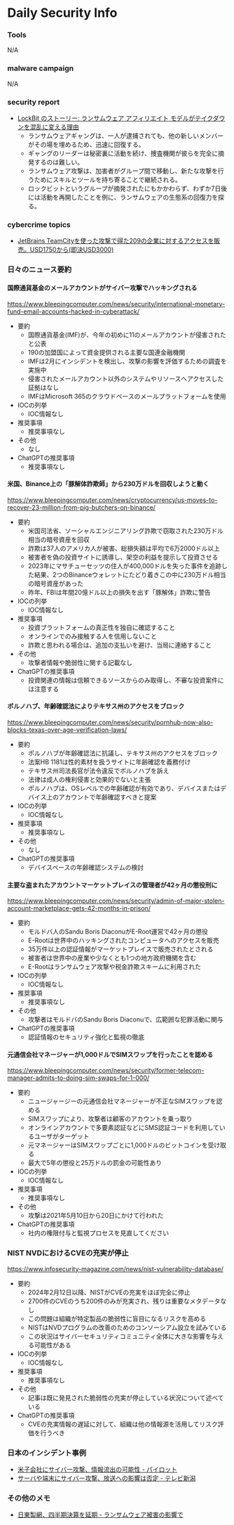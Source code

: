 # Daily Security Info

### Tools
N/A

### malware campaign
N/A

### security report
- [LockBit のストーリー: ランサムウェア アフィリエイト モデルがテイクダウンを混乱に変える理由](https://blog.talosintelligence.com/ransomware-affiliate-model/)
    - ランサムウェアギャングは、一人が逮捕されても、他の新しいメンバーがその場を埋めるため、迅速に回復する。
    - ギャングのリーダーは秘密裏に活動を続け、捜査機関が彼らを完全に摘発するのは難しい。
    - ランサムウェア攻撃は、加害者がグループ間で移動し、新たな攻撃を行うためにスキルとツールを持ち寄ることで継続される。
    - ロックビットというグループが摘発されたにもかかわらず、わずか7日後には活動を再開したことを例に、ランサムウェアの生態系の回復力を探る。

### cybercrime topics
- [JetBrains TeamCityを使った攻撃で得た209の企業に対するアクセスを販売。USD1750から(即決USD3000)](https://twitter.com/DailyDarkWeb/status/1768683581071831370)

### 日々のニュース要約

#### 国際通貨基金のメールアカウントがサイバー攻撃でハッキングされる
https://www.bleepingcomputer.com/news/security/international-monetary-fund-email-accounts-hacked-in-cyberattack/

- 要約
    - 国際通貨基金(IMF)が、今年の初めに11のメールアカウントが侵害されたと公表
    - 190の加盟国によって資金提供される主要な国連金融機関
    - IMFは2月にインシデントを検出し、攻撃の影響を評価するための調査を実施中
    - 侵害されたメールアカウント以外のシステムやリソースへアクセスした証拠はなし
    - IMFはMicrosoft 365のクラウドベースのメールプラットフォームを使用
- IOCの列挙
    - IOC情報なし
- 推奨事項
    - 推奨事項なし
- その他
    - なし
- ChatGPTの推奨事項
    - 推奨事項なし

#### 米国、Binance上の「豚解体詐欺師」から230万ドルを回収しようと動く
https://www.bleepingcomputer.com/news/cryptocurrency/us-moves-to-recover-23-million-from-pig-butchers-on-binance/

- 要約
    - 米国司法省、ソーシャルエンジニアリング詐欺で窃取された230万ドル相当の暗号資産を回収
    - 詐欺は37人のアメリカ人が被害、総損失額は平均で6万2000ドル以上
    - 被害者を偽の投資サイトに誘導し、架空の利益を提示して投資させる
    - 2023年にマサチューセッツの住人が400,000ドルを失った事件を追跡した結果、2つのBinanceウォレットにたどり着きこの中に230万ドル相当の暗号資産があった
    - 昨年、FBIは年間20億ドル以上の損失を出す「豚解体」詐欺に警告
- IOCの列挙
    - IOC情報なし
- 推奨事項
    - 投資プラットフォームの真正性を独自に確認すること
    - オンラインでのみ接触する人を信用しないこと
    - 詐欺と思われる場合は、追加の支払いを避け、当局に連絡すること
- その他
    - 攻撃者情報や脆弱性に関する記載なし
- ChatGPTの推奨事項
    - 投資関連の情報は信頼できるソースからのみ取得し、不審な投資案件には注意する

#### ポルノハブ、年齢確認法によりテキサス州のアクセスをブロック
https://www.bleepingcomputer.com/news/security/pornhub-now-also-blocks-texas-over-age-verification-laws/

- 要約
    - ポルノハブが年齢確認法に抗議し、テキサス州のアクセスをブロック
    - 法案HB 1181は性的素材を扱うサイトに年齢確認を義務付け
    - テキサス州司法長官が法令違反でポルノハブを訴え
    - 法律は成人の権利侵害と効果的でないと主張
    - ポルノハブは、OSレベルでの年齢確認が有効であり、デバイスまたはデバイス上のアカウントで年齢確認すべきと提案
- IOCの列挙
    - IOC情報なし
- 推奨事項
    - 推奨事項なし
- その他
    - なし
- ChatGPTの推奨事項
    - デバイスベースの年齢確認システムの検討

#### 主要な盗まれたアカウントマーケットプレイスの管理者が42ヶ月の懲役刑に
https://www.bleepingcomputer.com/news/security/admin-of-major-stolen-account-marketplace-gets-42-months-in-prison/

- 要約
    - モルドバ人のSandu Boris DiaconuがE-Root運営で42ヶ月の懲役
    - E-Rootは世界中のハッキングされたコンピュータへのアクセスを販売
    - 35万件以上の認証情報がマーケットプレイスで販売されたとされる
    - 被害者は世界中の産業や少なくとも1つの地方政府機関を含む
    - E-Rootはランサムウェア攻撃や税金詐欺スキームに利用された
- IOCの列挙
    - IOC情報なし
- 推奨事項
    - 推奨事項なし
- その他
    - 攻撃者はモルドバのSandu Boris Diaconuで、広範囲な犯罪活動に関与
- ChatGPTの推奨事項
    - 認証情報のセキュリティ強化と監視の徹底

#### 元通信会社マネージャーが1,000ドルでSIMスワップを行ったことを認める
https://www.bleepingcomputer.com/news/security/former-telecom-manager-admits-to-doing-sim-swaps-for-1-000/

- 要約
    - ニュージャージーの元通信会社マネージャーが不正なSIMスワップを認める
    - SIMスワップにより、攻撃者は顧客のアカウントを乗っ取り
    - オンラインアカウントで多要素認証などにSMS認証コードを利用しているユーザがターゲット
    - 元マネージャーはSIMスワップごとに1,000ドルのビットコインを受け取る
    - 最大で5年の懲役と25万ドルの罰金の可能性あり
- IOCの列挙
    - IOC情報なし
- 推奨事項
    - 推奨事項なし
- その他
    - 攻撃は2021年5月10日から20日にかけて行われた
- ChatGPTの推奨事項
    - 社内の権限付与と監視プロセスを見直してください

### NIST NVDにおけるCVEの充実が停止
https://www.infosecurity-magazine.com/news/nist-vulnerability-database/

- 要約
    - 2024年2月12日以降、NISTがCVEの充実をほぼ完全に停止
    - 2700件のCVEのうち200件のみが充実され、残りは重要なメタデータなし
    - この問題は組織が特定製品の脆弱性に盲目になるリスクを高める
    - NISTはNVDプログラムの改善のためのコンソーシアム設立を試みている
    - この状況はサイバーセキュリティコミュニティ全体に大きな影響を与える可能性がある
- IOCの列挙
    - IOC情報なし
- 推奨事項
    - 推奨事項なし
- その他
    - 記事は既に発見された脆弱性の充実が停止している状況について述べている
- ChatGPTの推奨事項
    - CVEの充実情報の遅延に対して、組織は他の情報源を活用してリスク評価を行うべき

### 日本のインシデント事例
- [米子会社にサイバー攻撃、情報流出の可能性 - パイロット](https://www.security-next.com/154909)
- [サーバや端末にサイバー攻撃、放送への影響は否定 - テレビ新潟](https://www.security-next.com/154913)

### その他のメモ
- [日東製網、四半期決算を延期 - ランサムウェア被害の影響で](https://www.security-next.com/154933)